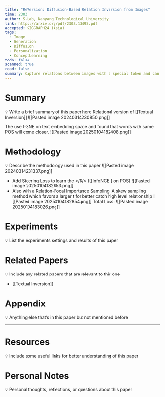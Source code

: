```yaml
---
title: "ReVersion: Diffusion-Based Relation Inversion from Images"
time: 2303
author: S-Lab, Nanyang Technological University
link: https://arxiv.org/pdf/2303.13495.pdf
accepted: SIGGRAPH24 (Asia)
tags:
  - Image
  - Generation
  - Diffusion
  - Personalization
  - ConceptLearning
todo: false
scanned: true
read: false
summary: Capture relations between images with a special token and can be used for diffusion model.
---
```

# Summary
💡 Write a brief summary of this paper here
Relational version of [[Textual Inversion]]
![[Pasted image 20240314230850.png]]

The use t-SNE on text embedding space and found that words with same POS will come closer.
![[Pasted image 20250104182408.png]]
# Methodology
💡 Describe the methodology used in this paper
![[Pasted image 20240314231337.png]]
- Add Steering Loss to learn the </R/> ([[InfoNCE]] on POS)
![[Pasted image 20250104182653.png]]
- Also with a Relation-Focal Importance Sampling: 
  A skew sampling method which favors a larger t for better catch high level relationship
![[Pasted image 20250104182854.png]]
Total Loss:
![[Pasted image 20250104183026.png]]
# Experiments
💡 List the experiments settings and results of this paper

# Related Papers
💡 Include any related papers that are relevant to this one
- [[Textual Inversion]]
# Appendix
💡 Anything else that’s in this paper but not mentioned before

---
# Resources
💡 Include some useful links for better understanding of this paper

# Personal Notes
💡 Personal thoughts, reflections, or questions about this paper